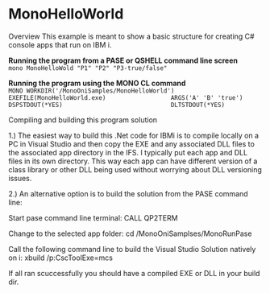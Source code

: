 ﻿# MonoHelloWorld

Overview
This example is meant to show a basic structure for creating C# console apps 
that run on IBM i.

**Running the program from a PASE or QSHELL command line screen**<br>
`mono MonoHelloWold "P1" "P2" "P3-true/false"`

**Running the program using the MONO CL command**<br>
`MONO WORKDIR('/MonoOniSamples/MonoHelloWorld')   
     EXEFILE(MonoHelloWorld.exe)                 
     ARGS('A' 'B' 'true')                              
     DSPSTDOUT(*YES)                             
     DLTSTDOUT(*YES)`                             

Compiling and building this program solution

1.) The easiest way to build this .Net code for IBMi is to compile locally on a PC in Visual Studio
and then copy the EXE and any associated DLL files to the associated app directory in the IFS. 
I typically put each app and DLL files in its own directory. This way each app can have different
version of a class library or other DLL being used without worrying about DLL versioning issues.

2.) An alternative option is to build the solution from the PASE command line:

Start pase command line terminal:
CALL QP2TERM

Change to the selected app folder:
cd /MonoOniSamplses/MonoRunPase

Call the following command line to build the Visual Studio Solution natively on i:
xbuild /p:CscToolExe=mcs

If all ran scuccessfully you should have a compiled EXE or DLL in your build dir.

